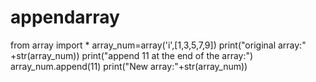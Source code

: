 # appendarray
from array import *
array_num=array('i',[1,3,5,7,9])
print("original array:" +str(array_num))
print("append 11 at the end of the array:")
array_num.append(11)
print("New array:"+str(array_num))
